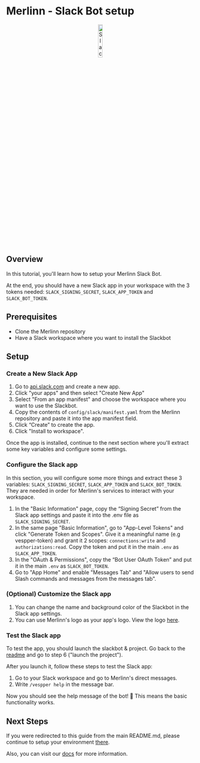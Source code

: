# Merlinn - Slack Bot setup

<div align="center">
    <img src="../../assets/slack-logo.png" alt="Slack-logo" width="15%"/>
</div>

## Overview

In this tutorial, you'll learn how to setup your Merlinn Slack Bot.

At the end, you should have a new Slack app in your workspace with the 3 tokens needed: `SLACK_SIGNING_SECRET`, `SLACK_APP_TOKEN` and `SLACK_BOT_TOKEN`.

## Prerequisites

- Clone the Merlinn repository
- Have a Slack workspace where you want to install the Slackbot

## Setup

### Create a New Slack App

1. Go to [api.slack.com](https://api.slack.com) and create a new app.
2. Click "your apps" and then select "Create New App"
3. Select "From an app manifest" and choose the workspace where you want to use the Slackbot.
4. Copy the contents of `config/slack/manifest.yaml` from the Merlinn repository and paste it into the app manifest field.
5. Click “Create” to create the app.
6. Click "Install to workspace".

Once the app is installed, continue to the next section where you'll extract some key variables and configure some settings.

### Configure the Slack app

In this section, you will configure some more things and extract these 3 variables: `SLACK_SIGNING_SECRET`, `SLACK_APP_TOKEN` and `SLACK_BOT_TOKEN`. They are needed in order for Merlinn's services to interact with your workspace.

1. In the "Basic Information" page, copy the “Signing Secret” from the Slack app settings and paste it into the .env file as `SLACK_SIGNING_SECRET`.
2. In the same page "Basic Information", go to "App-Level Tokens" and click "Generate Token and Scopes". Give it a meaningful name (e.g vespper-token) and grant it 2 scopes: `connections:write` and `authorizations:read`. Copy the token and put it in the main `.env` as `SLACK_APP_TOKEN`.
3. In the "OAuth & Permissions", copy the “Bot User OAuth Token” and put it in the main `.env` as `SLACK_BOT_TOKEN`.
4. Go to "App Home" and enable "Messages Tab" and "Allow users to send Slash commands and messages from the messages tab".

### **(Optional)** Customize the Slack app

1. You can change the name and background color of the Slackbot in the Slack app settings.
2. You can use Merlinn's logo as your app's logo. View the logo [here](https://storage.googleapis.com/vespper-assets/brand/vespper-cat.png).

### Test the Slack app

To test the app, you should launch the slackbot & project. Go back to the [readme](https://github.com/vespper/vespper?tab=readme-ov-file#quick-installation-%EF%B8%8F) and go to step 6 ("launch the project").

After you launch it, follow these steps to test the Slack app:

1. Go to your Slack workspace and go to Merlinn's direct messages.
2. Write `/vespper help` in the message bar.

Now you should see the help message of the bot! 🥳
This means the basic functionality works.

## Next Steps

If you were redirected to this guide from the main README.md, please continue to setup your environment [there](https://github.com/vespper/vespper?tab=readme-ov-file#quick-installation-%EF%B8%8F).

Also, you can visit our [docs](https://docs.vespper.com/) for more information.
